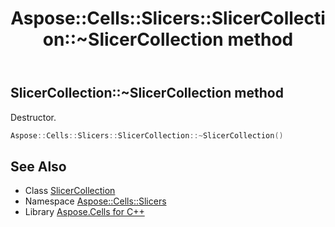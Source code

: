 ﻿---
title: Aspose::Cells::Slicers::SlicerCollection::~SlicerCollection method
linktitle: ~SlicerCollection
second_title: Aspose.Cells for C++ API Reference
description: 'Aspose::Cells::Slicers::SlicerCollection::~SlicerCollection method. Destructor in C++.'
type: docs
weight: 200
url: /cpp/aspose.cells.slicers/slicercollection/~slicercollection/
---
## SlicerCollection::~SlicerCollection method


Destructor.

```cpp
Aspose::Cells::Slicers::SlicerCollection::~SlicerCollection()
```

## See Also

* Class [SlicerCollection](../)
* Namespace [Aspose::Cells::Slicers](../../)
* Library [Aspose.Cells for C++](../../../)
